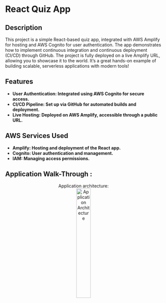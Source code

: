 <h1>React Quiz App</h1>


<h2>Description</h2>
This project is a simple React-based quiz app, integrated with AWS Amplify for hosting and AWS Cognito for user authentication. The app demonstrates how to implement continuous integration and continuous deployment (CI/CD) through GitHub. The project is fully deployed on a live Amplify URL, allowing you to showcase it to the world. It’s a great hands-on example of building scalable, serverless applications with modern tools!
<br />


<h2>Features</h2>

- <b>User Authentication: Integrated using AWS Cognito for secure access.</b> 
- <b>CI/CD Pipeline: Set up via GitHub for automated builds and deployment.</b>
- <b>Live Hosting: Deployed on AWS Amplify, accessible through a public URL.</b> 

<h2>AWS Services Used</h2>

- <b>Amplify: Hosting and deployment of the React app.</b>
- <b>Cognito: User authentication and management.</b>
- <b>IAM: Managing access permissions.</b>

<h2>Application Walk-Through :</h2>
<p align="center">
Application architecture: <br/>
<img src="https://imgur.com/0RDVYSx.png" height="30%" width="30%" alt="Application Architecture"/>
<br />
